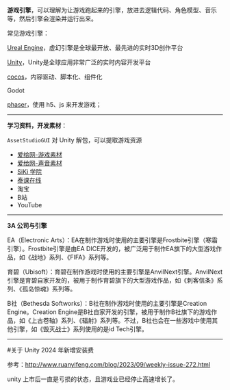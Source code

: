 **游戏引擎**，可以理解为让游戏跑起来的引擎，放进去逻辑代码、角色模型、音乐等，然后引擎会渲染并运行出来。

常见游戏引擎：

[Ureal Engine](https://www.unrealengine.com/)，虚幻引擎是全球最开放、最先进的实时3D创作平台

[Unity](https://unity.cn/)，Unity是全球应用非常广泛的实时内容开发平台

[cocos](https://www.cocos.com/)，内容驱动、脚本化、组件化

Godot

[phaser](https://phaser.io/)，使用 h5、js 来开发游戏；


----------------------

**学习资料，开发素材**：

`AssetStudioGUI` 对 Unity 解包，可以提取游戏资源

- [爱给网-游戏素材](https://www.aigei.com/game/)
- [爱给网-声音素材](https://www.aigei.com/s?type=sound)
- [SiKi 学院](https://www.sikiedu.com/)
- [泰课在线](https://www.taikr.com/)
- 淘宝
- B站
- YouTube


--------------------

**3A 公司与引擎**

EA（Electronic Arts）：EA在制作游戏时使用的主要引擎是Frostbite引擎（寒霜引擎）。Frostbite引擎是由EA DICE开发的，被广泛用于制作EA旗下的大型游戏作品，如《战地》系列、《FIFA》系列等。

育碧（Ubisoft）：育碧在制作游戏时使用的主要引擎是AnvilNext引擎。AnvilNext引擎是育碧自家开发的，被用于制作育碧旗下的大型游戏作品，如《刺客信条》系列、《孤岛惊魂》系列等。

B社（Bethesda Softworks）：B社在制作游戏时使用的主要引擎是Creation Engine。Creation Engine是B社自家开发的引擎，被用于制作B社旗下的游戏作品，如《上古卷轴》系列、《辐射》系列等。不过，B社也会在一些游戏中使用其他引擎，如《毁灭战士》系列使用的是id Tech引擎。


-------------------

#关于 Unity 2024 年新增安装费

参考：http://www.ruanyifeng.com/blog/2023/09/weekly-issue-272.html

unity 上市后一直是亏损的状态，且游戏业已经停止高速增长了。
